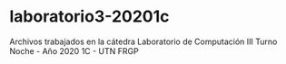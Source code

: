 # laboratorio3-20201c
Archivos trabajados en la cátedra Laboratorio de Computación III Turno Noche - Año 2020 1C - UTN FRGP
